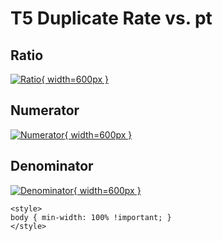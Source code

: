 # T5 Duplicate Rate vs. pt

## Ratio

[![Ratio](../mtv/var/T5_duplrate_pt.png){ width=600px }](../mtv/var/T5_duplrate_pt.pdf)

## Numerator

[![Numerator](../mtv/num/T5_duplrate_pt_num.png){ width=600px }](../mtv/num/T5_duplrate_pt_num.pdf)

## Denominator

[![Denominator](../mtv/den/T5_duplrate_pt_den.png){ width=600px }](../mtv/den/T5_duplrate_pt_den.pdf)


``` {=html}
<style>
body { min-width: 100% !important; }
</style>
```
